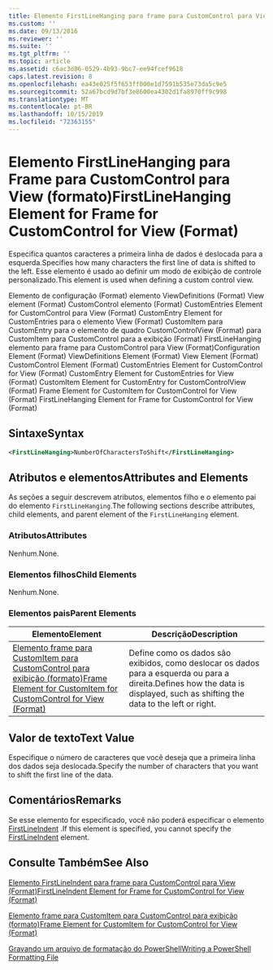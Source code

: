 ```yaml
---
title: Elemento FirstLineHanging para frame para CustomControl para View (Format) | Microsoft Docs
ms.custom: ''
ms.date: 09/13/2016
ms.reviewer: ''
ms.suite: ''
ms.tgt_pltfrm: ''
ms.topic: article
ms.assetid: c6ac3d86-0529-4b93-9bc7-ee94fcef9618
caps.latest.revision: 8
ms.openlocfilehash: ea43e025f5f653ff000e1d7591b535e73da5c9e5
ms.sourcegitcommit: 52a67bcd9d7bf3e8600ea4302d1fa8970ff9c998
ms.translationtype: MT
ms.contentlocale: pt-BR
ms.lasthandoff: 10/15/2019
ms.locfileid: "72363155"
---
```

# <a name="firstlinehanging-element-for-frame-for-customcontrol-for-view-format"></a><span data-ttu-id="3a27c-102">Elemento FirstLineHanging para Frame para CustomControl para View (formato)</span><span class="sxs-lookup"><span data-stu-id="3a27c-102">FirstLineHanging Element for Frame for CustomControl for View (Format)</span></span>

<span data-ttu-id="3a27c-103">Especifica quantos caracteres a primeira linha de dados é deslocada para a esquerda.</span><span class="sxs-lookup"><span data-stu-id="3a27c-103">Specifies how many characters the first line of data is shifted to the left.</span></span> <span data-ttu-id="3a27c-104">Esse elemento é usado ao definir um modo de exibição de controle personalizado.</span><span class="sxs-lookup"><span data-stu-id="3a27c-104">This element is used when defining a custom control view.</span></span>

<span data-ttu-id="3a27c-105">Elemento de configuração (Format) elemento ViewDefinitions (Format) View element (Format) CustomControl elemento (Format) CustomEntries Element for CustomControl para View (Format) CustomEntry Element for CustomEntries para o elemento View (Format) CustomItem para CustomEntry para o elemento de quadro CustomControlView (Format) para CustomItem para CustomControl para a exibição (Format) FirstLineHanging elemento para frame para CustomControl para View (Format)</span><span class="sxs-lookup"><span data-stu-id="3a27c-105">Configuration Element (Format) ViewDefinitions Element (Format) View Element (Format) CustomControl Element (Format) CustomEntries Element for CustomControl for View (Format) CustomEntry Element for CustomEntries for View (Format) CustomItem Element for CustomEntry for CustomControlView (Format) Frame Element for CustomItem for CustomControl for View (Format) FirstLineHanging Element for Frame for CustomControl for View (Format)</span></span>

## <a name="syntax"></a><span data-ttu-id="3a27c-106">Sintaxe</span><span class="sxs-lookup"><span data-stu-id="3a27c-106">Syntax</span></span>

```xml
<FirstLineHanging>NumberOfCharactersToShift</FirstLineHanging>
```

## <a name="attributes-and-elements"></a><span data-ttu-id="3a27c-107">Atributos e elementos</span><span class="sxs-lookup"><span data-stu-id="3a27c-107">Attributes and Elements</span></span>

<span data-ttu-id="3a27c-108">As seções a seguir descrevem atributos, elementos filho e o elemento pai do elemento `FirstLineHanging`.</span><span class="sxs-lookup"><span data-stu-id="3a27c-108">The following sections describe attributes, child elements, and parent element of the `FirstLineHanging` element.</span></span>

### <a name="attributes"></a><span data-ttu-id="3a27c-109">Atributos</span><span class="sxs-lookup"><span data-stu-id="3a27c-109">Attributes</span></span>

<span data-ttu-id="3a27c-110">Nenhum.</span><span class="sxs-lookup"><span data-stu-id="3a27c-110">None.</span></span>

### <a name="child-elements"></a><span data-ttu-id="3a27c-111">Elementos filhos</span><span class="sxs-lookup"><span data-stu-id="3a27c-111">Child Elements</span></span>

<span data-ttu-id="3a27c-112">Nenhum.</span><span class="sxs-lookup"><span data-stu-id="3a27c-112">None.</span></span>

### <a name="parent-elements"></a><span data-ttu-id="3a27c-113">Elementos pais</span><span class="sxs-lookup"><span data-stu-id="3a27c-113">Parent Elements</span></span>

|<span data-ttu-id="3a27c-114">Elemento</span><span class="sxs-lookup"><span data-stu-id="3a27c-114">Element</span></span>|<span data-ttu-id="3a27c-115">Descrição</span><span class="sxs-lookup"><span data-stu-id="3a27c-115">Description</span></span>|
|-------------|-----------------|
|[<span data-ttu-id="3a27c-116">Elemento frame para CustomItem para CustomControl para exibição (formato)</span><span class="sxs-lookup"><span data-stu-id="3a27c-116">Frame Element for CustomItem for CustomControl for View (Format)</span></span>](./frame-element-for-customitem-for-customcontrol-for-view-format.md)|<span data-ttu-id="3a27c-117">Define como os dados são exibidos, como deslocar os dados para a esquerda ou para a direita.</span><span class="sxs-lookup"><span data-stu-id="3a27c-117">Defines how the data is displayed, such as shifting the data to the left or right.</span></span>|

## <a name="text-value"></a><span data-ttu-id="3a27c-118">Valor de texto</span><span class="sxs-lookup"><span data-stu-id="3a27c-118">Text Value</span></span>

<span data-ttu-id="3a27c-119">Especifique o número de caracteres que você deseja que a primeira linha dos dados seja deslocada.</span><span class="sxs-lookup"><span data-stu-id="3a27c-119">Specify the number of characters that you want to shift the first line of the data.</span></span>

## <a name="remarks"></a><span data-ttu-id="3a27c-120">Comentários</span><span class="sxs-lookup"><span data-stu-id="3a27c-120">Remarks</span></span>

<span data-ttu-id="3a27c-121">Se esse elemento for especificado, você não poderá especificar o elemento [FirstLineIndent](./firstlineindent-element-for-frame-for-customcontrol-for-view-format.md) .</span><span class="sxs-lookup"><span data-stu-id="3a27c-121">If this element is specified, you cannot specify the [FirstLineIndent](./firstlineindent-element-for-frame-for-customcontrol-for-view-format.md) element.</span></span>

## <a name="see-also"></a><span data-ttu-id="3a27c-122">Consulte Também</span><span class="sxs-lookup"><span data-stu-id="3a27c-122">See Also</span></span>

[<span data-ttu-id="3a27c-123">Elemento FirstLineIndent para frame para CustomControl para View (Format)</span><span class="sxs-lookup"><span data-stu-id="3a27c-123">FirstLineIndent Element for Frame for CustomControl for View (Format)</span></span>](./firstlineindent-element-for-frame-for-customcontrol-for-view-format.md)

[<span data-ttu-id="3a27c-124">Elemento frame para CustomItem para CustomControl para exibição (formato)</span><span class="sxs-lookup"><span data-stu-id="3a27c-124">Frame Element for CustomItem for CustomControl for View (Format)</span></span>](./frame-element-for-customitem-for-customcontrol-for-view-format.md)

[<span data-ttu-id="3a27c-125">Gravando um arquivo de formatação do PowerShell</span><span class="sxs-lookup"><span data-stu-id="3a27c-125">Writing a PowerShell Formatting File</span></span>](./writing-a-powershell-formatting-file.md)
